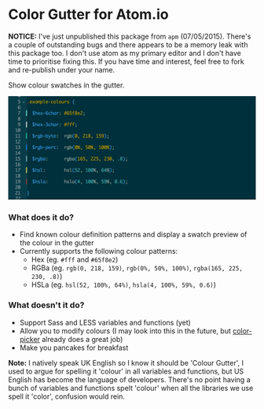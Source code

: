 # Color Gutter for Atom.io

**NOTICE:** I've just unpublished this package from `apm` (07/05/2015). There's a couple of outstanding bugs and there appears to be a memory leak with this package too. I don't use atom as my primary editor and I don't have time to prioritise fixing this. If you have time and interest, feel free to fork and re-publish under your name.

Show colour swatches in the gutter.

![Color Gutter Preview](https://raw.githubusercontent.com/bkbooth/color-gutter/master/preview.gif)

### What does it do?

* Find known colour definition patterns and display a swatch preview of the colour in the gutter
* Currently supports the following colour patterns:
  * Hex (eg. `#fff` and `#65f8e2`)
  * RGBa (eg. `rgb(0, 218, 159)`, `rgb(0%, 50%, 100%)`, `rgba(165, 225, 230, .8)`)
  * HSLa (eg. `hsl(52, 100%, 64%)`, `hsla(4, 100%, 59%, 0.6)`)

### What doesn't it do?
* Support Sass and LESS variables and functions (yet)
* Allow you to modify colours (I may look into this in the future,
  but [color-picker](https://atom.io/packages/color-picker) already does a great job)
* Make you pancakes for breakfast

**Note:** I natively speak UK English so I know it should be 'Colour Gutter', I used to
argue for spelling it 'colour' in all variables and functions, but US English has become the
language of developers. There's no point having a bunch of variables and functions spelt 'colour'
when all the libraries we use spell it 'color', confusion would rein.
